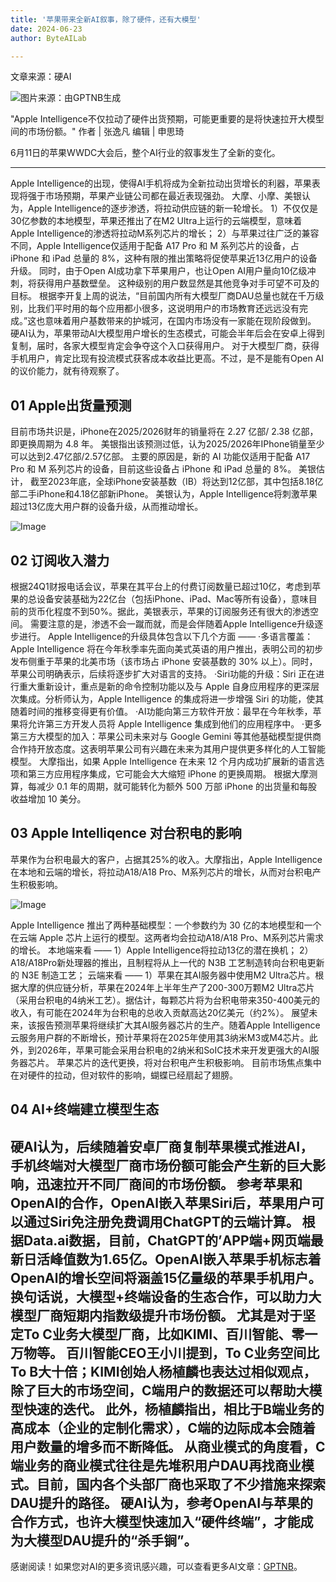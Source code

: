 ```yaml
---
title: '苹果带来全新AI叙事，除了硬件，还有大模型'
date: 2024-06-23
author: ByteAILab

---
```


文章来源：硬AI

![图片来源：由GPTNB生成](http://www.jesonc.com/upload/3B33CB85B496C0CB6FBA4C2BD79320AD/1718931566449/Fv7DIyNyIPzQ8W1luT_bwTiyVb8J.png)

"Apple Intelligence不仅拉动了硬件出货预期，可能更重要的是将快速拉开大模型间的市场份额。" 作者 | 张逸凡 编辑 | 申思琦

6月11日的苹果WWDC大会后，整个AI行业的叙事发生了全新的变化。

---
 Apple Intelligence的出现，使得AI手机将成为全新拉动出货增长的利器，苹果表现将强于市场预期，苹果产业链公司都在最近表现强劲。 大摩、小摩、美银认为，Apple Intelligence的逐步渗透，将拉动供应链的新一轮增长。 1）不仅仅是30亿参数的本地模型，苹果还推出了在M2 Ultra上运行的云端模型，意味着Apple Intelligence的渗透将拉动M系列芯片的增长； 2）与苹果过往广泛的兼容不同，Apple Intelligence仅适用于配备 A17 Pro 和 M 系列芯片的设备，占 iPhone 和 iPad 总量的 8%，这种有限的推出策略将促使苹果近13亿用户的设备升级。 同时，由于Open AI成功拿下苹果用户，也让Open AI用户量向10亿级冲刺，将获得用户基数壁垒。 这种级别的用户数显然是其他竞争对手可望不可及的目标。 根据李开复上周的说法，“目前国内所有大模型厂商DAU总量也就在千万级别，比我们平时用的每个应用都小很多，这说明用户的市场教育还远远没有完成。”这也意味着用户基数带来的护城河，在国内市场没有一家能在现阶段做到。 硬AI认为，苹果带动AI大模型用户增长的生态模式，可能会半年后会在安卓上得到复制，届时，各家大模型肯定会争夺这个入口获得用户。 对于大模型厂商，获得手机用户，肯定比现有投流模式获客成本收益比更高。不过，是不是能有Open AI的议价能力，就有待观察了。

## 01 Apple出货量预测
目前市场共识是，iPhone在2025/2026财年的销量将在 2.27 亿部/ 2.38 亿部，即更换周期为 4.8 年。 美银指出该预测过低，认为2025/2026年IPhone销量至少可以达到2.47亿部/2.57亿部。 主要的原因是，新的 AI 功能仅适用于配备 A17 Pro 和 M 系列芯片的设备，目前这些设备占 iPhone 和 iPad 总量的 8%。 美银估计， 截至2023年底，全球iPhone安装基数（IB）将达到12亿部，其中包括8.18亿部二手iPhone和4.18亿部新iPhone。 美银认为，Apple Intelligence将刺激苹果超过13亿庞大用户群的设备升级，从而推动增长。

![Image](http://www.jesonc.com/FqhtiPuaFJ5XRjICdz4rTiU3cY8k)

## 02 订阅收入潜力
根据24Q1财报电话会议，苹果在其平台上的付费订阅数量已超过10亿，考虑到苹果的总设备安装基础为22亿台（包括iPhone、iPad、Mac等所有设备），意味目前的货币化程度不到50%。据此，美银表示，苹果的订阅服务还有很大的渗透空间。 需要注意的是，渗透不会一蹴而就，而是会伴随着Apple Intelligence升级逐步进行。 Apple Intelligence的升级具体包含以下几个方面 —— ·多语言覆盖： Apple Intelligence 将在今年秋季率先面向美式英语的用户推出，表明公司的初步发布侧重于苹果的北美市场（该市场占 iPhone 安装基数的 30% 以上）。同时，苹果公司明确表示，后续将逐步扩大对语言的支持。 ·Siri功能的升级：Siri 正在进行重大重新设计，重点是新的命令控制功能以及与 Apple 自身应用程序的更深层次集成。分析师认为，Apple Intelligence 的集成将进一步增强 Siri 的功能，使其随着时间的推移变得更有价值。 ·AI功能向第三方软件开放：最早在今年秋季，苹果将允许第三方开发人员将 Apple Intelligence 集成到他们的应用程序中。 ·更多第三方大模型的加入：苹果公司未来对与 Google Gemini 等其他基础模型提供商合作持开放态度。这表明苹果公司有兴趣在未来为其用户提供更多样化的人工智能模型。 大摩指出，如果 Apple Intelligence 在未来 12 个月内成功扩展新的语言选项和第三方应用程序集成，它可能会大大缩短 iPhone 的更换周期。 根据大摩测算，每减少 0.1 年的周期，就可能转化为额外 500 万部 iPhone 的出货量和每股收益增加 10 美分。

## 03 Apple Intelliqence 对台积电的影响
苹果作为台积电最大的客户，占据其25%的收入。大摩指出，Apple Intelligence在本地和云端的增长，将拉动A18/A18 Pro、M系列芯片的增长，从而对台积电产生积极影响。

![Image](http://www.jesonc.com/Fh-CmUAuk3hSvDF4kw7d3fCVDsl1)

Apple Intelligence 推出了两种基础模型：一个参数约为 30 亿的本地模型和一个在云端 Apple 芯片上运行的模型。这两者均会拉动A18/A18 Pro、M系列芯片需求的增长。 本地端来看 —— 1）Apple Intelligence将拉动13亿的潜在换机； 2）A18/A18Pro新处理器的推出，且制程将从上一代的 N3B 工艺制造转向台积电更新的 N3E 制造工艺； 云端来看 —— 1）苹果在其AI服务器中使用M2 Ultra芯片。根据大摩的供应链分析，苹果在2024年上半年生产了200-300万颗M2 Ultra芯片（采用台积电的4纳米工艺）。据估计，每颗芯片将为台积电带来350-400美元的收入，有可能在2024年为台积电的总收入贡献高达20亿美元（约2%）。 展望未来，该报告预测苹果将继续扩大其AI服务器芯片的生产。随着Apple Intelligence云服务用户群的不断增长，预计苹果将在2025年使用其3纳米M3或M4芯片。此外，到2026年，苹果可能会采用台积电的2纳米和SoIC技术来开发更强大的AI服务器芯片。 苹果芯片的迭代更换，将对台积电产生积极影响。 目前市场焦点集中在对硬件的拉动，但对软件的影响，蝴蝶已经扇起了翅膀。

## 04 AI+终端建立模型生态
硬AI认为，后续随着安卓厂商复制苹果模式推进AI，手机终端对大模型厂商市场份额可能会产生新的巨大影响，迅速拉开不同厂商间的市场份额。 参考苹果和OpenAI的合作，OpenAl嵌入苹果Siri后，苹果用户可以通过Siri免注册免费调用ChatGPT的云端计算。 根据Data.ai数据，目前，ChatGPT的’APP端+网页端最新日活峰值数为1.65亿。OpenAI嵌入苹果手机标志着OpenAl的增长空间将涵盖15亿量级的苹果手机用户。 换句话说，大模型+终端设备的生态合作，可以助力大模型厂商短期内指数级提升市场份额。 尤其是对于坚定To C业务大模型厂商，比如KIMI、百川智能、零一万物等。 百川智能CEO王小川提到，To C业务空间比To B大十倍；KIMI创始人杨植麟也表达过相似观点，除了巨大的市场空间，C端用户的数据还可以帮助大模型快速的迭代。 此外，杨植麟指出，相比于B端业务的高成本（企业的定制化需求），C端的边际成本会随着用户数量的增多而不断降低。 从商业模式的角度看，C端业务的商业模式往往是先堆积用户DAU再找商业模式。目前，国内各个头部厂商也采取了不少措施来探索DAU提升的路径。 硬AI认为，参考OpenAI与苹果的合作方式，也许大模型快速加入“硬件终端”，才能成为大模型DAU提升的“杀手锏”。
---
感谢阅读！如果您对AI的更多资讯感兴趣，可以查看更多AI文章：[GPTNB](https://gptnb.com)。